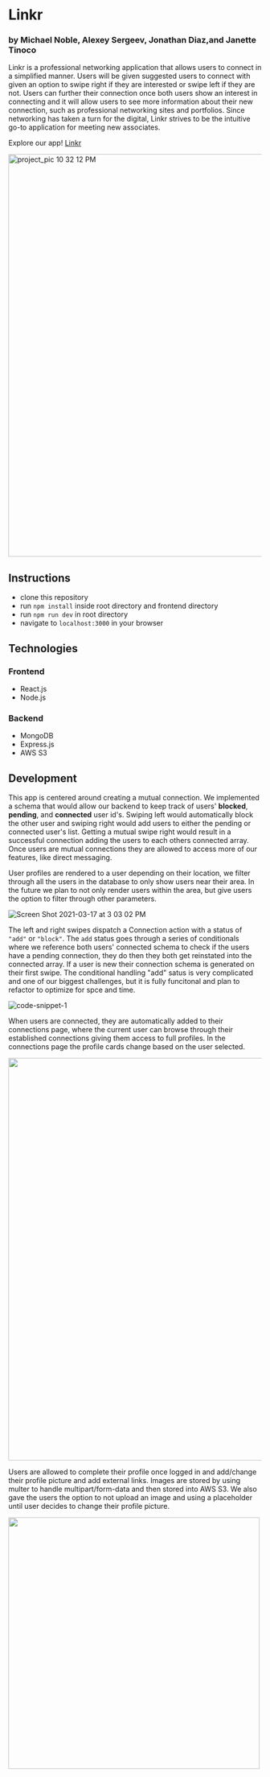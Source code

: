 # Linkr
### by Michael Noble, Alexey Sergeev, Jonathan Diaz,and Janette Tinoco

Linkr is a professional networking application that allows users to connect in a simplified manner. Users will be given suggested users to connect with given an option to swipe right if they are interested or swipe left if they are not. Users can further their connection once both users show an interest in connecting and it will allow users to see more information about their new connection, such as professional networking sites and portfolios. Since networking has taken a turn for the digital, Linkr strives to be the intuitive go-to application for meeting new associates.

Explore our app! [Linkr](http://linkr-mern.herokuapp.com/)

<img width="800" alt="project_pic 10 32 12 PM" src="https://user-images.githubusercontent.com/52670122/111524075-3ea70f00-8719-11eb-9962-64bdb872c6da.png">

## Instructions
* clone this repository
* run ```npm install``` inside root directory and frontend directory
* run ```npm run dev``` in root directory
* navigate to ```localhost:3000``` in your browser

## Technologies
### Frontend
* React.js
* Node.js

### Backend
* MongoDB
* Express.js
* AWS S3

## Development
This app is centered around creating a mutual connection. We implemented a schema that would allow our backend to keep track of users' **blocked**, **pending**, and **connected** user id's. Swiping left would automatically block the other user and swiping right would add users to either the pending or connected user's list. Getting a mutual swipe right would result in a successful connection adding the users to each others connected array. Once users are mutual connections they are allowed to access more of our features, like direct messaging.

User profiles are rendered to a user depending on their location, we filter through all the users in the database to only show users near their area. In the future we plan to not only render users within the area, but give users the option to filter through other parameters.

![Screen Shot 2021-03-17 at 3 03 02 PM](https://user-images.githubusercontent.com/52670122/111544744-2abbd700-8732-11eb-8f26-ab04656f5126.png)



The left and right swipes dispatch a Connection action with a status of ```"add"``` or ```"block"```. The  ```add``` status goes through a series of conditionals where we reference both users' connected schema to check if the users have a pending connection, they do then they both get reinstated into the connected array. If a user is new their connection schema is generated on their first swipe. The conditional handling "add" satus is very complicated and one of our biggest challenges, but it is fully funcitonal and plan to refactor to optimize for spce and time.

![code-snippet-1](https://user-images.githubusercontent.com/52670122/111534489-466cb080-8725-11eb-8bbf-c11eeb147bb5.png)

When users are connected, they are automatically added to their connections page, where the current user can browse through their established connections giving them access to full profiles. In the connections page the profile cards change based on the user selected.

<img src="https://user-images.githubusercontent.com/52670122/111555355-7926a100-8745-11eb-9bd7-e603aaf3110b.gif" width="800" />



Users are allowed to complete their profile once logged in and add/change their profile picture and add external links. Images are stored by using multer to handle multipart/form-data and then stored into AWS S3. We also gave the users the option to not upload an image and using a placeholder until user decides to change their profile picture.

<img src="https://user-images.githubusercontent.com/52670122/111531973-7070a380-8722-11eb-97dc-ec2c0f74cf58.gif" width="500" />


